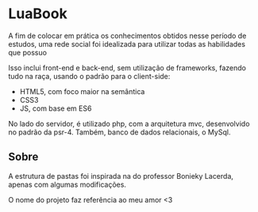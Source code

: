 # LuaBook
A fim de colocar em prática os conhecimentos obtidos nesse período de estudos,
uma rede social foi idealizada para utilizar todas as habilidades que possuo

Isso inclui front-end e back-end, sem utilização de frameworks, fazendo tudo na
raça, usando o padrão para o client-side: 

- HTML5, com foco maior na semântica
- CSS3
- JS, com base em ES6

No lado do servidor, é utilizado php, com a arquitetura mvc, desenvolvido no padrão
da psr-4. Também, banco de dados relacionais, o MySql. 

## Sobre
A estrutura de pastas foi inspirada na do professor Bonieky Lacerda, apenas com algumas modificações.

O nome do projeto faz referência ao meu amor <3
